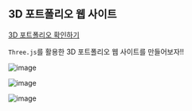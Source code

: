 ## 3D 포트폴리오 웹 사이트

[3D 포트폴리오 확인하기](https://3-d-fortfolio-introduce.vercel.app/)

`Three.js`를 활용한 3D 포트폴리오 웹 사이트를 만들어보자!!

![image](https://user-images.githubusercontent.com/46777310/232194680-e033d1d4-b583-4a3c-b121-d55726ef22fc.png)

![image](https://user-images.githubusercontent.com/46777310/232194709-1dc4a809-c155-4482-ad11-442f1edeac3e.png)

![image](https://user-images.githubusercontent.com/46777310/232194743-f4cf0b10-714b-4baf-9836-4c697e3197d9.png)
